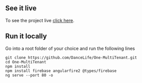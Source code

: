 ## See it live

To see the project live [click here](https://dancelife.github.io/One-MultiTenant/).

## Run it locally

Go into a root folder of your choice and run the following lines

`git clone https://github.com/DanceLife/One-MultiTenant.git` <br />
`cd One-MultiTenant` <br />
`npm install` <br />
`npm install firebase angularfire2 @types/firebase` <br />
`ng serve --port 80 -o` <br />

